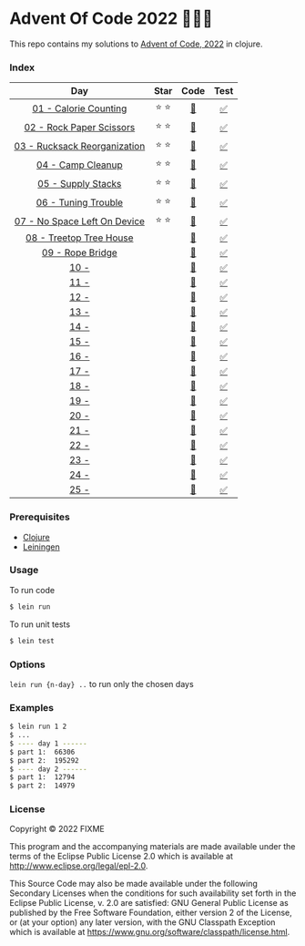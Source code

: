 # Advent Of Code 2022 :christmas_tree::santa::gift:

This repo contains my solutions to [Advent of Code, 2022](https://adventofcode.com/2022) in clojure.

### Index

|                                 Day                                 |     Star      |                 Code                  |                     Test                      |
|:-------------------------------------------------------------------:|:-------------:|:-------------------------------------:|:---------------------------------------------:|
|    [01 - Calorie Counting](https://adventofcode.com/2022/day/1)     | :star: :star: | [:page_facing_up:](src/aoc/day1.clj)  | [:white_check_mark:](test/aoc/day1_test.clj)  |
|   [02 - Rock Paper Scissors](https://adventofcode.com/2022/day/2)   | :star: :star: | [:page_facing_up:](src/aoc/day2.clj)  | [:white_check_mark:](test/aoc/day2_test.clj)  |
| [03 - Rucksack Reorganization](https://adventofcode.com/2022/day/3) | :star: :star: | [:page_facing_up:](src/aoc/day3.clj)  | [:white_check_mark:](test/aoc/day3_test.clj)  |
|      [04 - Camp Cleanup](https://adventofcode.com/2022/day/4)       | :star: :star: | [:page_facing_up:](src/aoc/day4.clj)  | [:white_check_mark:](test/aoc/day4_test.clj)  |
|      [05 - Supply Stacks](https://adventofcode.com/2022/day/5)      | :star: :star: | [:page_facing_up:](src/aoc/day5.clj)  | [:white_check_mark:](test/aoc/day5_test.clj)  |
|     [06 - Tuning Trouble](https://adventofcode.com/2022/day/6)      | :star: :star: | [:page_facing_up:](src/aoc/day6.clj)  | [:white_check_mark:](test/aoc/day6_test.clj)  |
| [07 - No Space Left On Device](https://adventofcode.com/2022/day/7) | :star: :star: | [:page_facing_up:](src/aoc/day7.clj)  | [:white_check_mark:](test/aoc/day7_test.clj)  |
|   [08 - Treetop Tree House](https://adventofcode.com/2022/day/8)    |               | [:page_facing_up:](src/aoc/day8.clj)  | [:white_check_mark:](test/aoc/day8_test.clj)  |
|       [09 - Rope Bridge](https://adventofcode.com/2022/day/9)       |               | [:page_facing_up:](src/aoc/day9.clj)  | [:white_check_mark:](test/aoc/day9_test.clj)  |
|            [10 - ](https://adventofcode.com/2022/day/10)            |               | [:page_facing_up:](src/aoc/day10.clj) | [:white_check_mark:](test/aoc/day10_test.clj) |
|            [11 - ](https://adventofcode.com/2022/day/11)            |               | [:page_facing_up:](src/aoc/day11.clj) | [:white_check_mark:](test/aoc/day11_test.clj) |
|            [12 - ](https://adventofcode.com/2022/day/12)            |               | [:page_facing_up:](src/aoc/day12.clj) | [:white_check_mark:](test/aoc/day12_test.clj) |
|            [13 - ](https://adventofcode.com/2022/day/13)            |               | [:page_facing_up:](src/aoc/day13.clj) | [:white_check_mark:](test/aoc/day13_test.clj) |
|            [14 - ](https://adventofcode.com/2022/day/14)            |               | [:page_facing_up:](src/aoc/day14.clj) | [:white_check_mark:](test/aoc/day14_test.clj) |
|            [15 - ](https://adventofcode.com/2022/day/15)            |               | [:page_facing_up:](src/aoc/day15.clj) | [:white_check_mark:](test/aoc/day15_test.clj) |
|            [16 - ](https://adventofcode.com/2022/day/16)            |               | [:page_facing_up:](src/aoc/day16.clj) | [:white_check_mark:](test/aoc/day16_test.clj) |
|            [17 - ](https://adventofcode.com/2022/day/17)            |               | [:page_facing_up:](src/aoc/day17.clj) | [:white_check_mark:](test/aoc/day17_test.clj) |
|            [18 - ](https://adventofcode.com/2022/day/18)            |               | [:page_facing_up:](src/aoc/day18.clj) | [:white_check_mark:](test/aoc/day18_test.clj) |
|            [19 - ](https://adventofcode.com/2022/day/19)            |               | [:page_facing_up:](src/aoc/day19.clj) | [:white_check_mark:](test/aoc/day19_test.clj) |
|            [20 - ](https://adventofcode.com/2022/day/20)            |               | [:page_facing_up:](src/aoc/day20.clj) | [:white_check_mark:](test/aoc/day20_test.clj) |
|            [21 - ](https://adventofcode.com/2022/day/21)            |               | [:page_facing_up:](src/aoc/day21.clj) | [:white_check_mark:](test/aoc/day21_test.clj) |
|            [22 - ](https://adventofcode.com/2022/day/22)            |               | [:page_facing_up:](src/aoc/day22.clj) | [:white_check_mark:](test/aoc/day22_test.clj) |
|            [23 - ](https://adventofcode.com/2022/day/23)            |               | [:page_facing_up:](src/aoc/day23.clj) | [:white_check_mark:](test/aoc/day23_test.clj) |
|            [24 - ](https://adventofcode.com/2022/day/24)            |               | [:page_facing_up:](src/aoc/day24.clj) | [:white_check_mark:](test/aoc/day24_test.clj) |
|            [25 - ](https://adventofcode.com/2022/day/25)            |               | [:page_facing_up:](src/aoc/day25.clj) | [:white_check_mark:](test/aoc/day25_test.clj) |


### Prerequisites

- [Clojure](https://clojure.org/releases/downloads)
- [Leiningen](https://leiningen.org/)


### Usage

To run code

```bash
$ lein run
```

To run unit tests

```bash
$ lein test
```

### Options

`lein run {n-day} ..` to run only the chosen days

### Examples

```bash
$ lein run 1 2
$ ...
$ ---- day 1 ------
$ part 1:  66306
$ part 2:  195292
$ ---- day 2 ------
$ part 1:  12794
$ part 2:  14979
```

### License

Copyright © 2022 FIXME

This program and the accompanying materials are made available under the
terms of the Eclipse Public License 2.0 which is available at
http://www.eclipse.org/legal/epl-2.0.

This Source Code may also be made available under the following Secondary
Licenses when the conditions for such availability set forth in the Eclipse
Public License, v. 2.0 are satisfied: GNU General Public License as published by
the Free Software Foundation, either version 2 of the License, or (at your
option) any later version, with the GNU Classpath Exception which is available
at https://www.gnu.org/software/classpath/license.html.
